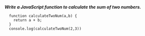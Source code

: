 ***Write a JavaScript function to calculate the sum of two numbers.*** 
```
  function calculateTwoNum(a,b) {
    return a + b;
  }
  console.log(calculateTwoNum(2,3))
```